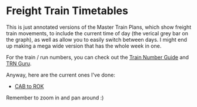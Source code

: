 # Freight Train Timetables

This is just annotated versions of the Master Train Plans, which show freight train movements, to include the current time of day (the verical grey bar on the graph), as well as allow you to easily switch between days. I might end up making a mega wide version that has the whole week in one.

For the train / run numbers, you can check out the [Train Number Guide](../../../Train-Spotting/Train-Numbering-Guide.md) and [TRN Guru](../TRNGuru.md).

Anyway, here are the current ones I've done:

- [CAB to ROK](CAB-ROK/index.html)

Remember to zoom in and pan around :)
